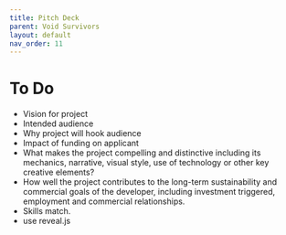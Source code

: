 ```yaml
---
title: Pitch Deck
parent: Void Survivors
layout: default
nav_order: 11
---
```


# To Do
* Vision for project
* Intended audience
* Why project will hook audience
* Impact of funding on applicant
* What makes the project compelling and distinctive including its mechanics, narrative, visual style, use of technology or other key creative elements?
* How well the project contributes to the long-term sustainability and commercial goals of the developer, including investment triggered, employment and commercial relationships. 
* Skills match.
* use reveal.js

